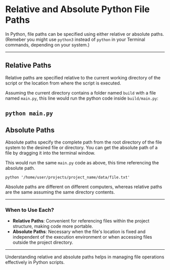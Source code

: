 # Relative and Absolute Python File Paths

In Python, file paths can be specified using either relative or absolute paths. (Remeber you might use `python3` instead of `python` in your Terminal commands, depending on your system.)

---

## Relative Paths

Relative paths are specified relative to the current working directory of the script or the location from where the script is executed.

 Assuming the current directory contains a folder named `build` with a file named `main.py`, this line would run the python code inside `build/main.py`:

`python main.py`
---

## Absolute Paths

Absolute paths specify the complete path from the root directory of the file system to the desired file or directory. You can get the absolute path of a file by dragging it into the terminal window. 

This would run the same  `main.py` code as above, this time referencing the absolute path. 

`python '/home/user/projects/project_name/data/file.txt'`

Absolute paths are different on different computers, whereas relative paths are the same assuming the same directory contents. 

---

### When to Use Each?

- **Relative Paths**: Convenient for referencing files within the project structure, making code more portable.
- **Absolute Paths**: Necessary when the file's location is fixed and independent of the execution environment or when accessing files outside the project directory.

---

Understanding relative and absolute paths helps in managing file operations effectively in Python scripts.